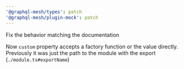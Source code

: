 ```yaml
---
'@graphql-mesh/types': patch
'@graphql-mesh/plugin-mock': patch
---
```


Fix the behavior matching the documentation

Now `custom` property accepts a factory function or the value directly.
Previously it was just the path to the module with the export (`./module.ts#exportName`)
